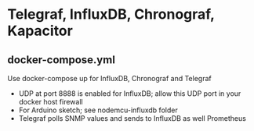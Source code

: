 # Telegraf, InfluxDB, Chronograf, Kapacitor

## docker-compose.yml
Use docker-compose up for InfluxDB, Chronograf and Telegraf

- UDP at port 8888 is enabled for InfluxDB; allow this UDP port in your docker host firewall
- For Arduino sketch; see nodemcu-influxdb folder
- Telegraf polls SNMP values and sends to InfluxDB as well Prometheus
